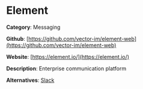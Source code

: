 
# Element

**Category**: Messaging

**Github**: [https://github.com/vector-im/element-web](https://github.com/vector-im/element-web)

**Website**: [https://element.io/](https://element.io/)

**Description**:
Enterprise communication platform

**Alternatives**: [Slack](https://slack.com/)

